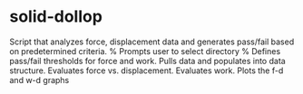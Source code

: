 # solid-dollop
Script that analyzes force, displacement data and generates pass/fail based on predetermined criteria. % Prompts user to select directory % Defines pass/fail thresholds for force and work. Pulls data and populates into data structure. Evaluates force vs. displacement. Evaluates work. Plots the f-d and w-d graphs
